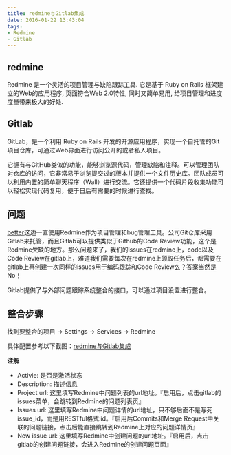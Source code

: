 ```yaml
---
title: redmine与Gitlab集成
date: 2016-01-22 13:43:04
tags:
- Redmine
- Gitlab
---
```


## redmine

Redmine 是一个灵活的项目管理与缺陷跟踪工具. 它是基于 Ruby on Rails 框架建立的Web的应用程序, 页面符合Web 2.0特性, 同时又简单易用, 给项目管理和进度度量带来极大的好处.

## Gitlab

GitLab，是一个利用 Ruby on Rails 开发的开源应用程序，实现一个自托管的Git项目仓库，可通过Web界面进行访问公开的或者私人项目。

它拥有与GitHub类似的功能，能够浏览源代码，管理缺陷和注释。可以管理团队对仓库的访问，它非常易于浏览提交过的版本并提供一个文件历史库。团队成员可以利用内置的简单聊天程序（Wall）进行交流。它还提供一个代码片段收集功能可以轻松实现代码复用，便于日后有需要的时候进行查找。

## 问题

[better](http://www.iambetter.cn)这边一直使用Redmine作为项目管理和bug管理工具。公司Git仓库采用Gitlab来托管，而且Gitlab可以提供类似于Github的Code Review功能，这个是Redmine欠缺的地方。那么问题来了，我们的issues在redmine上，code以及Code Review在gitlab上，难道我们需要每次在redmine上领取任务后，都需要在gitlab上再创建一次同样的issues用于编码跟踪和Code Review么？答案当然是No！

Gitlab提供了与外部问题跟踪系统整合的接口，可以通过项目设置进行整合。

## 整合步骤

找到要整合的项目 -> Settings -> Services -> Redmine

具体配置参考以下截图：[redmine与Gitlab集成](https://raw.githubusercontent.com/51offer/51offer.github.com/blog/source/images/gitlab_join_redmine.png)

**注解**

- Activie: 是否是激活状态
- Description: 描述信息
- Project url: 这里填写Redmine中问题列表的url地址。『启用后，点击gitlab的issues菜单，会跳转到Redmine的问题列表页』
- Issues url: 这里填写Redmine中问题详情的url地址，只不够后面不是写死issue_id，而是用RESTful格式:id。『启用后Commits和Merge Request中关联的问题链接，点击后能直接跳转到Redmine上对应的问题详情页』
- New issue url: 这里填写Redmine中创建问题的url地址。『启用后，点击gitlab的创建问题链接，会进入Redmine的创建问题页面』
